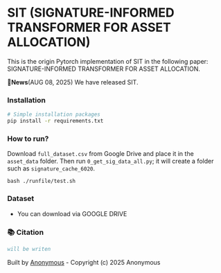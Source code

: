 # SIT (SIGNATURE-INFORMED TRANSFORMER FOR ASSET ALLOCATION)

This is the origin Pytorch implementation of SIT in the following paper: SIGNATURE-INFORMED TRANSFORMER FOR ASSET ALLOCATION.

🚩**News**(AUG 08, 2025)  We have released SIT.

### Installation

```bash
# Simple installation packages
pip install -r requirements.txt
```

### How to run?
Download `full_dataset.csv` from Google Drive and place it in the `asset_data` folder. Then run `0_get_sig_data_all.py`; it will create a folder such as `signature_cache_6020`.

```
bash ./runfile/test.sh
```

### Dataset
- You can download via GOOGLE DRIVE

### 📚 Citation

```bibtex
will be writen
```


Built by [Anonymous](https://yoontae6719.github.io/) - Copyright (c) 2025 Anonymous
